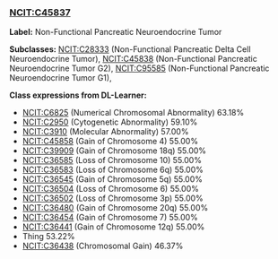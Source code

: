 
### [NCIT:C45837](http://purl.obolibrary.org/obo/NCIT_C45837)
**Label:** Non-Functional Pancreatic Neuroendocrine Tumor

**Subclasses:** [NCIT:C28333](http://purl.obolibrary.org/obo/NCIT_C28333) (Non-Functional Pancreatic Delta Cell Neuroendocrine Tumor), [NCIT:C45838](http://purl.obolibrary.org/obo/NCIT_C45838) (Non-Functional Pancreatic Neuroendocrine Tumor G2), [NCIT:C95585](http://purl.obolibrary.org/obo/NCIT_C95585) (Non-Functional Pancreatic Neuroendocrine Tumor G1), 

**Class expressions from DL-Learner:**

- [NCIT:C6825](http://purl.obolibrary.org/obo/NCIT_C6825) (Numerical Chromosomal Abnormality) 63.18%
- [NCIT:C2950](http://purl.obolibrary.org/obo/NCIT_C2950) (Cytogenetic Abnormality) 59.10%
- [NCIT:C3910](http://purl.obolibrary.org/obo/NCIT_C3910) (Molecular Abnormality) 57.00%
- [NCIT:C45858](http://purl.obolibrary.org/obo/NCIT_C45858) (Gain of Chromosome 4) 55.00%
- [NCIT:C39909](http://purl.obolibrary.org/obo/NCIT_C39909) (Gain of Chromosome 18q) 55.00%
- [NCIT:C36585](http://purl.obolibrary.org/obo/NCIT_C36585) (Loss of Chromosome 10) 55.00%
- [NCIT:C36583](http://purl.obolibrary.org/obo/NCIT_C36583) (Loss of Chromosome 6q) 55.00%
- [NCIT:C36545](http://purl.obolibrary.org/obo/NCIT_C36545) (Gain of Chromosome 5q) 55.00%
- [NCIT:C36504](http://purl.obolibrary.org/obo/NCIT_C36504) (Loss of Chromosome 6) 55.00%
- [NCIT:C36502](http://purl.obolibrary.org/obo/NCIT_C36502) (Loss of Chromosome 3p) 55.00%
- [NCIT:C36480](http://purl.obolibrary.org/obo/NCIT_C36480) (Gain of Chromosome 20q) 55.00%
- [NCIT:C36454](http://purl.obolibrary.org/obo/NCIT_C36454) (Gain of Chromosome 7) 55.00%
- [NCIT:C36441](http://purl.obolibrary.org/obo/NCIT_C36441) (Gain of Chromosome 12q) 55.00%
- Thing 53.22%
- [NCIT:C36438](http://purl.obolibrary.org/obo/NCIT_C36438) (Chromosomal Gain) 46.37%


